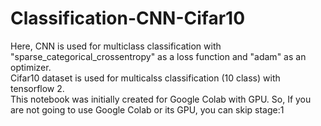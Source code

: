# Classification-CNN-Cifar10
Here, CNN is used for multiclass classification with "sparse_categorical_crossentropy" as a loss function and "adam" as an optimizer.\
Cifar10 dataset is used for multicalss classification (10 class) with tensorflow 2.\
This notebook was initially created for Google Colab with GPU. So, If you are not going to use Google Colab or its GPU, you can skip stage:1
